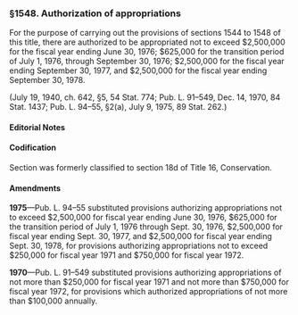 ### §1548. Authorization of appropriations ###

For the purpose of carrying out the provisions of sections 1544 to 1548 of this title, there are authorized to be appropriated not to exceed $2,500,000 for the fiscal year ending June 30, 1976; $625,000 for the transition period of July 1, 1976, through September 30, 1976; $2,500,000 for the fiscal year ending September 30, 1977, and $2,500,000 for the fiscal year ending September 30, 1978.

(July 19, 1940, ch. 642, §5, 54 Stat. 774; Pub. L. 91–549, Dec. 14, 1970, 84 Stat. 1437; Pub. L. 94–55, §2(a), July 9, 1975, 89 Stat. 262.)

#### **Editorial Notes** ####

#### Codification ####

Section was formerly classified to section 18d of Title 16, Conservation.

#### Amendments ####

**1975**—Pub. L. 94–55 substituted provisions authorizing appropriations not to exceed $2,500,000 for fiscal year ending June 30, 1976, $625,000 for the transition period of July 1, 1976 through Sept. 30, 1976, $2,500,000 for fiscal year ending Sept. 30, 1977, and $2,500,000 for fiscal year ending Sept. 30, 1978, for provisions authorizing appropriations not to exceed $250,000 for fiscal year 1971 and $750,000 for fiscal year 1972.

**1970**—Pub. L. 91–549 substituted provisions authorizing appropriations of not more than $250,000 for fiscal year 1971 and not more than $750,000 for fiscal year 1972, for provisions which authorized appropriations of not more than $100,000 annually.